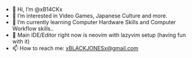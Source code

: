 - 👋 Hi, I’m @xB14CKx
- 👀 I’m interested in Video Games, Japanese Culture and more.
- 🌱 I’m currently learning Computer Hardware Skills and Computer Workflow skills..
- 🌱 Main IDE/Editor right now is neovim with lazyvim setup (having fun with it)
- 📫 How to reach me: xBLACKJONESx@gmail.com

<!---
xB14CKx/xB14CKx is a ✨ special ✨ repository because its `README.md` (this file) appears on your GitHub profile.
You can click the Preview link to take a look at your changes.
--->
